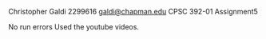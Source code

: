 Christopher Galdi
2299616
galdi@chapman.edu
CPSC 392-01
Assignment5

No run errors
Used the youtube videos. 
